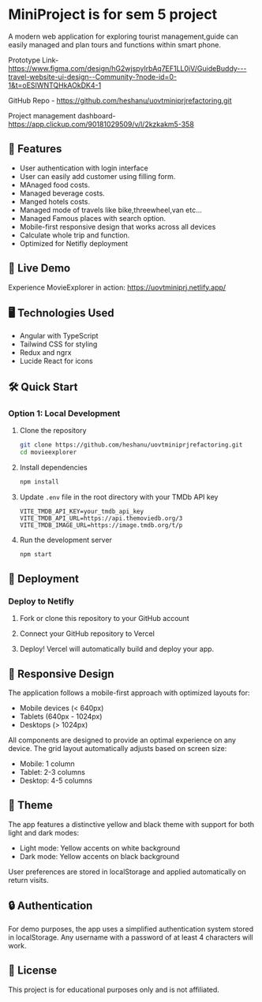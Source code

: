 # MiniProject is for sem 5 project

A modern web application for exploring tourist management,guide can easily managed and plan tours and functions within smart phone.

Prototype Link-https://www.figma.com/design/hG2wjspyIrbAq7EF1LL0jV/GuideBuddy---travel-website-ui-design--Community-?node-id=0-1&t=oESIWNTQHkAOkDK4-1

GitHub Repo - https://github.com/heshanu/uovtminiprjrefactoring.git

Project management dashboard-https://app.clickup.com/90181029509/v/l/2kzkakm5-358

## 🚀 Features

- User authentication with login interface
- User can easily add customer using filling form.
- MAnaged food costs.
- Managed beverage costs.
- Manged hotels costs.
- Managed mode of travels like bike,threewheel,van etc...
- Managed Famous places with search option.
- Mobile-first responsive design that works across all devices
- Calculate whole trip and function.
- Optimized for Netifly deployment

## 📱 Live Demo

Experience MovieExplorer in action: https://uovtminiprj.netlify.app/

## 🖥️ Technologies Used

- Angular with TypeScript
- Tailwind CSS for styling
- Redux and ngrx
- Lucide React for icons

## 🛠️ Quick Start

### Option 1: Local Development

1. Clone the repository
   ```bash
   git clone https://github.com/heshanu/uovtminiprjrefactoring.git
   cd movieexplorer
   ```

2. Install dependencies
   ```bash
   npm install
   ```

3. Update `.env` file in the root directory with your TMDb API key
   ```
   VITE_TMDB_API_KEY=your_tmdb_api_key
   VITE_TMDB_API_URL=https://api.themoviedb.org/3
   VITE_TMDB_IMAGE_URL=https://image.tmdb.org/t/p
   ```

4. Run the development server
   ```bash
   npm start
   ```

## 🚢 Deployment

### Deploy to Netifly

1. Fork or clone this repository to your GitHub account

2. Connect your GitHub repository to Vercel

3. Deploy! Vercel will automatically build and deploy your app.

## 📱 Responsive Design

The application follows a mobile-first approach with optimized layouts for:
- Mobile devices (< 640px)
- Tablets (640px - 1024px) 
- Desktops (> 1024px)

All components are designed to provide an optimal experience on any device. The grid layout automatically adjusts based on screen size:
- Mobile: 1 column
- Tablet: 2-3 columns
- Desktop: 4-5 columns

## 🎨 Theme

The app features a distinctive yellow and black theme with support for both light and dark modes:

- Light mode: Yellow accents on white background
- Dark mode: Yellow accents on black background

User preferences are stored in localStorage and applied automatically on return visits.

## 🔒 Authentication

For demo purposes, the app uses a simplified authentication system stored in localStorage. Any username with a password of at least 4 characters will work.

## 📝 License

This project is for educational purposes only and is not affiliated.
